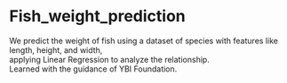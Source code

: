# Fish_weight_prediction
We predict the weight of fish using a dataset of species with features like length, height, and width, 
<br>applying Linear Regression to analyze the relationship.<br> Learned with the guidance of YBI Foundation.
